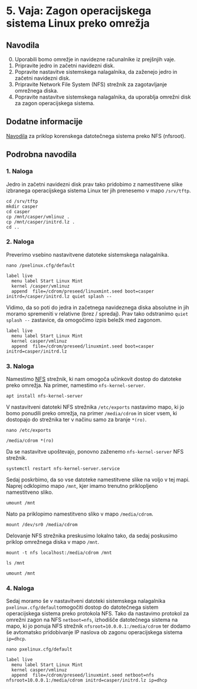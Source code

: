 # 5. Vaja: Zagon operacijskega sistema Linux preko omrežja

## Navodila

0. Uporabili bomo omrežje in navidezne računalnike iz prejšnjih vaje. 
1. Pripravite jedro in začetni navidezni disk.
2. Popravite nastavitve sistemskega nalagalnika, da zaženejo jedro in začetni navidezni disk.
3. Pripravite Network File System (NFS) strežnik za zagotavljanje omrežnega diska.
4. Popravite nastavitve sistemskega nalagalnika, da uporablja omrežni disk za zagon operacijskega sistema.

## Dodatne informacije

[Navodila](https://www.kernel.org/doc/html/latest/admin-guide/nfs/nfsroot.html) za priklop korenskega datotečnega sistema preko NFS (nfsroot).

## Podrobna navodila

### 1. Naloga

Jedro in začetni navidezni disk prav tako pridobimo z namestitvene slike izbranega operacijskega sistema Linux ter jih prenesemo v mapo `/srv/tftp`.

    cd /srv/tftp
    mkdir casper
    cd casper
    cp /mnt/casper/vmlinuz .
    cp /mnt/casper/initrd.lz .
    cd ..

### 2. Naloga

Preverimo vsebino nastavitvene datoteke sistemskega nalagalnika.

    nano /pxelinux.cfg/default

    label live
      menu label Start Linux Mint
      kernel /casper/vmlinuz
      append  file=/cdrom/preseed/linuxmint.seed boot=casper initrd=/casper/initrd.lz quiet splash --

Vidimo, da so poti do jedra in začetnega navideznega diska absolutne in jih moramo spremeniti v relativne (brez / spredaj). Prav tako odstranimo `quiet splash --` zastavice, da omogočimo izpis beležk med zagonom.

    label live
      menu label Start Linux Mint
      kernel casper/vmlinuz
      append  file=/cdrom/preseed/linuxmint.seed boot=casper initrd=casper/initrd.lz

### 3. Naloga

Namestimo [NFS](https://en.wikipedia.org/wiki/Network_File_System) strežnik, ki nam omogoča učinkovit dostop do datoteke preko omrežja. Na primer, namestimo `nfs-kernel-server`.

    apt install nfs-kernel-server

V nastavitveni datoteki NFS strežnika `/etc/exports` nastavimo mapo, ki jo bomo ponudili preko omrežja, na primer `/media/cdrom` in sicer vsem, ki dostopajo do strežnika ter v načinu samo za branje `*(ro)`.

    nano /etc/exports 

    /media/cdrom *(ro)

Da se nastavitve upoštevajo, ponovno zaženemo `nfs-kernel-server` NFS strežnik.

    systemctl restart nfs-kernel-server.service

Sedaj poskrbimo, da so vse datoteke namestitvene slike na voljo v tej mapi. Naprej odklopimo mapo `/mnt`, kjer imamo trenutno priklopljeno namestitveno sliko.

    umount /mnt

Nato pa priklopimo namestitveno sliko v mapo `/media/cdrom`.

    mount /dev/sr0 /media/cdrom

Delovanje NFS strežnika preskusimo lokalno tako, da sedaj poskusimo priklop omrežnega diska v mapo `/mnt`.

    mount -t nfs localhost:/media/cdrom /mnt

    ls /mnt

    umount /mnt

### 4. Naloga

Sedaj moramo še v nastavitveni datoteki sistemskega nalagalnika `pxelinux.cfg/default`omogočiti dostop do datotečnega sistem operacijskega sistema preko protokola NFS. Tako da nastavimo protokol za omrežni zagon na NFS `netboot=nfs`, izhodišče datotečnega sistema na mapo, ki jo ponuja NFS strežnik `nfsroot=10.0.0.1:/media/cdrom` ter dodamo še avtomatsko pridobivanje IP naslova ob zagonu operacijskega sistema `ip=dhcp`.

    nano pxelinux.cfg/default

    label live
      menu label Start Linux Mint
      kernel casper/vmlinuz
      append  file=/cdrom/preseed/linuxmint.seed netboot=nfs nfsroot=10.0.0.1:/media/cdrom initrd=casper/initrd.lz ip=dhcp

